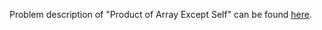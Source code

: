 Problem description of "Product of Array Except Self" can be found [here](https://leetcode.com/problems/product-of-array-except-self/).
